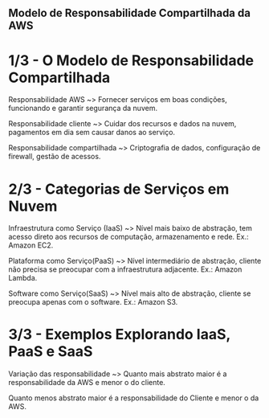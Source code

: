 ## Modelo de Responsabilidade Compartilhada da AWS ##
# 1/3 - O Modelo de Responsabilidade Compartilhada #
Responsabilidade AWS ~> Fornecer serviços em boas condições, funcionando e garantir segurança da nuvem.

Responsabilidade cliente ~> Cuidar dos recursos e dados na nuvem, pagamentos em dia sem causar danos ao serviço.

Responsabilidade compartilhada ~> Criptografia de dados, configuração de firewall, gestão de acessos.

# 2/3 - Categorias de Serviços em Nuvem #
Infraestrutura como Serviço (IaaS) ~> Nível mais baixo de abstração, tem acesso direto aos recursos de computação, armazenamento e rede. Ex.: Amazon EC2.

Plataforma como Serviço(PaaS) ~> Nível intermediário de abstração, cliente não precisa se preocupar com a infraestrutura adjacente. Ex.: Amazon Lambda.

Software como Serviço(SaaS) ~> Nível mais alto de abstração, cliente se preocupa apenas com o software. Ex.: Amazon S3.

# 3/3 - Exemplos Explorando IaaS, PaaS e SaaS #
Variação das responsabilidade ~> Quanto mais abstrato maior é a responsabilidade da AWS e menor o do cliente.

Quanto menos abstrato maior é a responsabilidade do Cliente e menor o da AWS.